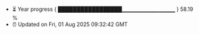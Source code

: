 - ⏳ Year progress { █████████████████▁▁▁▁▁▁▁▁▁▁▁▁▁ } 58.19 %
- ⏰ Updated on Fri, 01 Aug 2025 09:32:42 GMT


